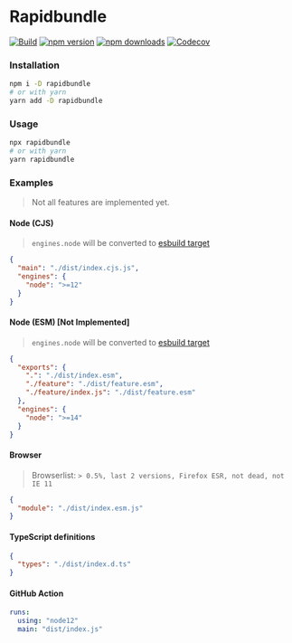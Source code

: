 # Rapidbundle

[![Build](https://github.com/umidbekk/rapidbundle/workflows/Main/badge.svg)](https://github.com/umidbekk/rapidbundle/actions/workflows/main.yml)
[![npm version](https://img.shields.io/npm/v/rapidbundle.svg)](https://www.npmjs.com/package/rapidbundle)
[![npm downloads](https://img.shields.io/npm/dm/rapidbundle.svg)](https://www.npmjs.com/package/rapidbundle)
[![Codecov](https://img.shields.io/codecov/c/gh/umidbekk/rapidbundle.svg)](https://codecov.io/gh/umidbekk/rapidbundle)

### Installation

```bash
npm i -D rapidbundle
# or with yarn
yarn add -D rapidbundle
```

### Usage

```bash
npx rapidbundle
# or with yarn
yarn rapidbundle
```

### Examples

> Not all features are implemented yet.

#### Node (CJS)

> `engines.node` will be converted to [esbuild target](https://esbuild.github.io/api/#target)

```json
{
  "main": "./dist/index.cjs.js",
  "engines": {
    "node": ">=12"
  }
}
```

#### Node (ESM) [Not Implemented]

> `engines.node` will be converted to [esbuild target](https://esbuild.github.io/api/#target)

```json
{
  "exports": {
    ".": "./dist/index.esm",
    "./feature": "./dist/feature.esm",
    "./feature/index.js": "./dist/feature.esm"
  },
  "engines": {
    "node": ">=14"
  }
}
```

#### Browser

> Browserlist: `> 0.5%, last 2 versions, Firefox ESR, not dead, not IE 11`

```json
{
  "module": "./dist/index.esm.js"
}
```

#### TypeScript definitions

```json
{
  "types": "./dist/index.d.ts"
}
```

#### GitHub Action

```yaml
runs:
  using: "node12"
  main: "dist/index.js"
```
